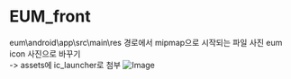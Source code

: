 # EUM_front
eum\android\app\src\main\res 경로에서 mipmap으로 시작되는 파일 사진 eum icon 사진으로 바꾸기 </br>
-> assets에 ic_launcher로 첨부
![Image](https://github.com/user-attachments/assets/c7b7fc63-3dbc-4df2-9ffa-2909ada2e698)
